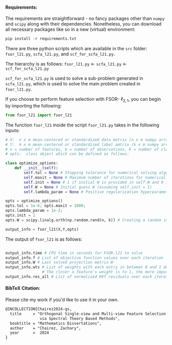 #### Requirements:
The requirements are straightforward - no fancy packages other than ```numpy``` and ```scipy``` along with their dependencies.
Nonetheless, you can download all necessary packages like so in a new (virtual) environment:

```python
pip install -r requirements.txt
```

There are three python scripts which are available in the ```src``` folder:  ```fsor_l21.py```, ```scfa_l21.py```, and ```scf_for_scfa_l21.py```.

The hierarchy is as follows:
```fsor_l21.py``` <- ```scfa_l21.py``` <- ```scf_for_scfa_l21.py```

```scf_for_scfa_l21.py``` is used to solve a sub-problem generated in ```scfa_l21.py```, which is used to solve the main problem created in ```fsor_l21.py```.

If you choose to perform feature selection with FSOR- $\ell_{2,1}$, you can begin by importing the following:
```python
from fsor_l21 import fsor_l21
```

The function ```fsor_l21``` inside the script ```fsor_l21.py``` takes in the following inputs:
```python
# X:  n x m mean-centered or standardized data matrix (n x m numpy array)
# Y:  k x m mean-centered or standardized label amtrix (k x m numpy array)
# n = number of features, m = number of observations, k = number of classes
# opts:  class object which can be defined as follows:

class optimize_options:
    def __init__(self):
        self.tol = None # Stopping tolerance for numerical solving algorithm (e.g. 1e-4)
        self.maxit = None # Maximum number of iterations for numerical solving algorithm (e.g. 500)
        self.init = None # 1 if initial W is provided in self.W and 0 if you want initial W to be andomly generated inside fsor_l21
        self.W = None # Initial guess W (assuming self.init = 1)
        self.lambda_param = None # Positive regularization hyperparameter (e.g. 1e-2)

opts = optimize_options()
opts.tol = 1e-6; opts.maxit = 1000; 
opts.lambda_param = 1e-2;
opts.init = 1
opts.W = scipy.linalg.orth(np.random.rand(n, k)) # Creating a random initial guess which has orthonormal columns.

output_info = fsor_l21(X,Y,opts)
```

The output of ```fsor_l21``` is as follows:

```python

output_info.time # CPU time in seconds for FSOR-l21 to solve
output_info.f # List of objective function values over each iteration
output_info.W # Last solved projection matrix W
output_info.wts # List of weights with each entry in between 0 and 1 designating importance to weight with associated index in W
                # The closer a feature's weight is to 1, the more important it is in predicting a datapoint's class.
output_info.res_all # List of normalized KKT residuals over each iteration

``` 



#### BibTeX Citation:
Please cite my work if you'd like to use it in your own.

```latex
@INCOLLECTION{Chairez2024-gs,
  title     = "Orthogonal Single-view and Multi-view Feature Selection Models
               via Spectral Theory Based Methods",
  booktitle = "Mathematics Dissertations",
  author    = "Chairez, Zachary",
  year      =  2024
}
